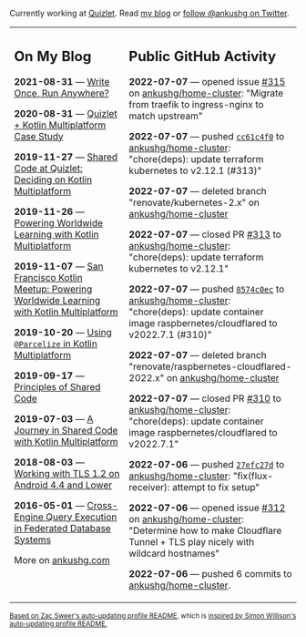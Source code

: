 Currently working at [Quizlet](https://quizlet.com/). Read [my blog](https://ankushg.com/) or [follow @ankushg on Twitter](https://twitter.com/ankushg).

<table><tr><td valign="top" width="40%">

## On My Blog
<!-- blog starts -->
**2021-08-31** — [Write Once, Run Anywhere?](https://ankushg.com/posts/write-once-run-anywhere-increment/)

**2020-08-31** — [Quizlet + Kotlin Multiplatform Case Study](https://ankushg.com/posts/quizlet-kotlin-multiplatform-case-study/)

**2019-11-27** — [Shared Code at Quizlet: Deciding on Kotlin Multiplatform](https://ankushg.com/posts/shared-code-kotlin-multiplatform/)

**2019-11-26** — [Powering Worldwide Learning with Kotlin Multiplatform](https://ankushg.com/speaking/droidcon-sf-2019)

**2019-11-07** — [San Francisco Kotlin Meetup: Powering Worldwide Learning with Kotlin Multiplatform](https://ankushg.com/speaking/sf-kotlin-meetup-2019)

**2019-10-20** — [Using `@Parcelize` in Kotlin Multiplatform](https://ankushg.com/posts/multiplatform-parcelize/)

**2019-09-17** — [Principles of Shared Code](https://ankushg.com/speaking/denver-startup-week-2019)

**2019-07-03** — [A Journey in Shared Code with Kotlin Multiplatform](https://ankushg.com/speaking/droidcon-berlin-2019)

**2018-08-03** — [Working with TLS 1.2 on Android 4.4 and Lower](https://ankushg.com/posts/tls-1.2-on-android/)

**2016-05-01** — [Cross-Engine Query Execution in Federated Database Systems](https://ankushg.com/projects/thesis)
<!-- blog ends -->
More on [ankushg.com](https://ankushg.com/)
</td><td valign="top" width="60%">

## Public GitHub Activity
<!-- githubActivity starts -->
**2022-07-07** — opened issue [#315](https://github.com/ankushg/home-cluster/issues/315) on [ankushg/home-cluster](https://api.github.com/repos/ankushg/home-cluster): "Migrate from traefik to ingress-nginx to match upstream"

**2022-07-07** — pushed [`cc61c4f0`](https://github.com/ankushg/home-cluster/commit/cc61c4f031cf23aa042c7be3bd406a14241b18c0) to [ankushg/home-cluster](https://api.github.com/repos/ankushg/home-cluster): "chore(deps): update terraform kubernetes to v2.12.1 (#313)"

**2022-07-07** — deleted branch "renovate/kubernetes-2.x" on [ankushg/home-cluster](https://api.github.com/repos/ankushg/home-cluster)

**2022-07-07** — closed PR [#313](https://github.com/ankushg/home-cluster/pull/313) to [ankushg/home-cluster](https://api.github.com/repos/ankushg/home-cluster): "chore(deps): update terraform kubernetes to v2.12.1"

**2022-07-07** — pushed [`8574c0ec`](https://github.com/ankushg/home-cluster/commit/8574c0ec91bb9eea6ea1ae4a74b6900fa99d52fc) to [ankushg/home-cluster](https://api.github.com/repos/ankushg/home-cluster): "chore(deps): update container image raspbernetes/cloudflared to v2022.7.1 (#310)"

**2022-07-07** — deleted branch "renovate/raspbernetes-cloudflared-2022.x" on [ankushg/home-cluster](https://api.github.com/repos/ankushg/home-cluster)

**2022-07-07** — closed PR [#310](https://github.com/ankushg/home-cluster/pull/310) to [ankushg/home-cluster](https://api.github.com/repos/ankushg/home-cluster): "chore(deps): update container image raspbernetes/cloudflared to v2022.7.1"

**2022-07-06** — pushed [`27efc27d`](https://github.com/ankushg/home-cluster/commit/27efc27d23429f5304b2ee1d478931c6fd98c2c5) to [ankushg/home-cluster](https://api.github.com/repos/ankushg/home-cluster): "fix(flux-receiver): attempt to fix setup"

**2022-07-06** — opened issue [#312](https://github.com/ankushg/home-cluster/issues/312) on [ankushg/home-cluster](https://api.github.com/repos/ankushg/home-cluster): "Determine how to make Cloudflare Tunnel + TLS play nicely with wildcard hostnames"

**2022-07-06** — pushed 6 commits to [ankushg/home-cluster](https://api.github.com/repos/ankushg/home-cluster).
<!-- githubActivity ends -->
</td></tr></table>

<sub><a href="https://github.com/ZacSweers/ZacSweers">Based on Zac Sweer's auto-updating profile README</a>, which is <a href="https://simonwillison.net/2020/Jul/10/self-updating-profile-readme/">inspired by Simon Willison's auto-updating profile README.</a></sub>